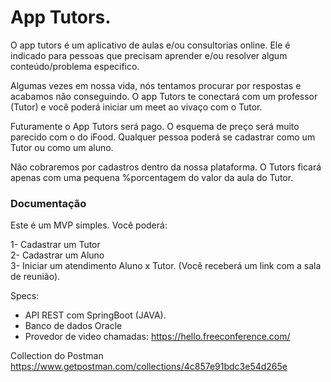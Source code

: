# App Tutors.

O app tutors é um aplicativo de aulas e/ou consultorias online.
Ele é indicado para pessoas que precisam aprender e/ou resolver algum conteúdo/problema especifico.

Algumas vezes em nossa vida, nós tentamos procurar por respostas e acabamos não conseguindo. O app Tutors te conectará com um professor (Tutor) e você poderá iniciar um meet ao vivaço com o Tutor.

Futuramente o App Tutors será pago. O esquema de preço será muito parecido com o do iFood. Qualquer pessoa poderá se cadastrar como um Tutor ou como um aluno. 

Não cobraremos por cadastros dentro da nossa plataforma. O Tutors ficará apenas com uma pequena %porcentagem do valor da aula do Tutor.


### Documentação

Este é um MVP simples.
Você poderá: <br>

1- Cadastrar um Tutor <br>
2- Cadastrar um Aluno <br>
3- Iniciar um atendimento Aluno x Tutor. (Você receberá um link com a sala de reunião).

Specs:
* API REST com SpringBoot (JAVA).
* Banco de dados Oracle
* Provedor de video chamadas:  https://hello.freeconference.com/

Collection do Postman
https://www.getpostman.com/collections/4c857e91bdc3e54d265e